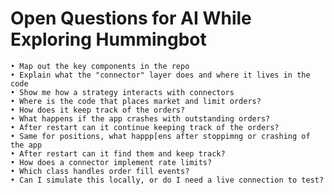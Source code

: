 # Open Questions for AI While Exploring Hummingbot

	• Map out the key components in the repo
	• Explain what the "connector" layer does and where it lives in the code
	• Show me how a strategy interacts with connectors
	• Where is the code that places market and limit orders?
	• How does it keep track of the orders?
	• What happens if the app crashes with outstanding orders?
	• After restart can it continue keeping track of the orders?
	• Same for positions, what happp[ens after stoppimng or crashing of the app
	• After restart can it find them and keep track?
	• How does a connector implement rate limits?
	• Which class handles order fill events?
	• Can I simulate this locally, or do I need a live connection to test?
